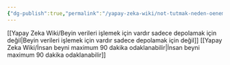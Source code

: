 ```yaml
---
{"dg-publish":true,"permalink":"/yapay-zeka-wiki/not-tutmak-neden-oenemlidir/"}
---
```






[[Yapay Zeka Wiki/Beyin verileri işlemek için vardır sadece depolamak için değil\|Beyin verileri işlemek için vardır sadece depolamak için değil]]
[[Yapay Zeka Wiki/İnsan beyni maximum 90 dakika odaklanabilir\|İnsan beyni maximum 90 dakika odaklanabilir]]
